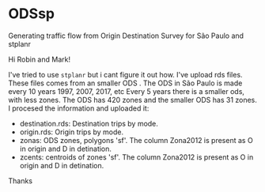 # ODSsp
Generating traffic flow from Origin Destination Survey for São Paulo and stplanr


Hi Robin and Mark!

I've tried to use `stplanr` but i cant figure it out how. I've upload rds files.
These files comes from an smaller ODS . The ODS in São Paulo is made every 10 years 1997, 2007, 2017, etc
Every 5 years there is a smaller ods, with less zones. The ODS has 420 zones and the smaller ODS
has 31 zones. I procesed the information and uploaded it:

- destination.rds: Destination trips by mode.
- origin.rds: Origin trips by mode.
- zonas: ODS zones, polygons 'sf'. The column Zona2012 is present as O in origin and D in detination.
- zcents: centroids of zones 'sf'. The column Zona2012 is present as O in origin and D in detination.

Thanks
